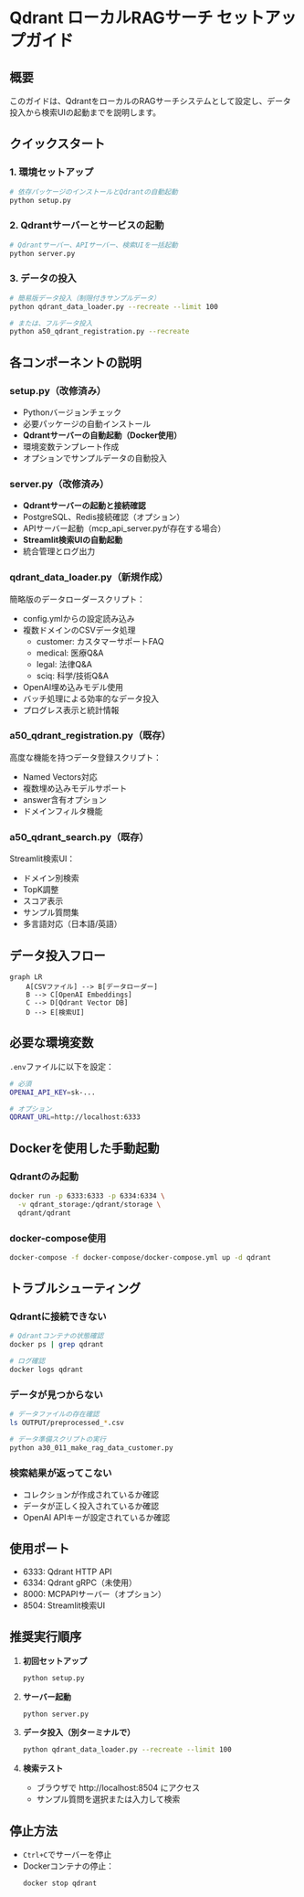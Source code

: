 # Qdrant ローカルRAGサーチ セットアップガイド

## 概要
このガイドは、QdrantをローカルのRAGサーチシステムとして設定し、データ投入から検索UIの起動までを説明します。

## クイックスタート

### 1. 環境セットアップ
```bash
# 依存パッケージのインストールとQdrantの自動起動
python setup.py
```

### 2. Qdrantサーバーとサービスの起動
```bash
# Qdrantサーバー、APIサーバー、検索UIを一括起動
python server.py
```

### 3. データの投入
```bash
# 簡易版データ投入（制限付きサンプルデータ）
python qdrant_data_loader.py --recreate --limit 100

# または、フルデータ投入
python a50_qdrant_registration.py --recreate
```

## 各コンポーネントの説明

### setup.py（改修済み）
- Pythonバージョンチェック
- 必要パッケージの自動インストール
- **Qdrantサーバーの自動起動（Docker使用）**
- 環境変数テンプレート作成
- オプションでサンプルデータの自動投入

### server.py（改修済み）
- **Qdrantサーバーの起動と接続確認**
- PostgreSQL、Redis接続確認（オプション）
- APIサーバー起動（mcp_api_server.pyが存在する場合）
- **Streamlit検索UIの自動起動**
- 統合管理とログ出力

### qdrant_data_loader.py（新規作成）
簡略版のデータローダースクリプト：
- config.ymlからの設定読み込み
- 複数ドメインのCSVデータ処理
  - customer: カスタマーサポートFAQ
  - medical: 医療Q&A
  - legal: 法律Q&A
  - sciq: 科学/技術Q&A
- OpenAI埋め込みモデル使用
- バッチ処理による効率的なデータ投入
- プログレス表示と統計情報

### a50_qdrant_registration.py（既存）
高度な機能を持つデータ登録スクリプト：
- Named Vectors対応
- 複数埋め込みモデルサポート
- answer含有オプション
- ドメインフィルタ機能

### a50_qdrant_search.py（既存）
Streamlit検索UI：
- ドメイン別検索
- TopK調整
- スコア表示
- サンプル質問集
- 多言語対応（日本語/英語）

## データ投入フロー

```mermaid
graph LR
    A[CSVファイル] --> B[データローダー]
    B --> C[OpenAI Embeddings]
    C --> D[Qdrant Vector DB]
    D --> E[検索UI]
```

## 必要な環境変数

`.env`ファイルに以下を設定：
```bash
# 必須
OPENAI_API_KEY=sk-...

# オプション
QDRANT_URL=http://localhost:6333
```

## Dockerを使用した手動起動

### Qdrantのみ起動
```bash
docker run -p 6333:6333 -p 6334:6334 \
  -v qdrant_storage:/qdrant/storage \
  qdrant/qdrant
```

### docker-compose使用
```bash
docker-compose -f docker-compose/docker-compose.yml up -d qdrant
```

## トラブルシューティング

### Qdrantに接続できない
```bash
# Qdrantコンテナの状態確認
docker ps | grep qdrant

# ログ確認
docker logs qdrant
```

### データが見つからない
```bash
# データファイルの存在確認
ls OUTPUT/preprocessed_*.csv

# データ準備スクリプトの実行
python a30_011_make_rag_data_customer.py
```

### 検索結果が返ってこない
- コレクションが作成されているか確認
- データが正しく投入されているか確認
- OpenAI APIキーが設定されているか確認

## 使用ポート
- 6333: Qdrant HTTP API
- 6334: Qdrant gRPC（未使用）
- 8000: MCPAPIサーバー（オプション）
- 8504: Streamlit検索UI

## 推奨実行順序

1. **初回セットアップ**
   ```bash
   python setup.py
   ```

2. **サーバー起動**
   ```bash
   python server.py
   ```

3. **データ投入（別ターミナルで）**
   ```bash
   python qdrant_data_loader.py --recreate --limit 100
   ```

4. **検索テスト**
   - ブラウザで http://localhost:8504 にアクセス
   - サンプル質問を選択または入力して検索

## 停止方法
- `Ctrl+C`でサーバーを停止
- Dockerコンテナの停止：
  ```bash
  docker stop qdrant
  ```